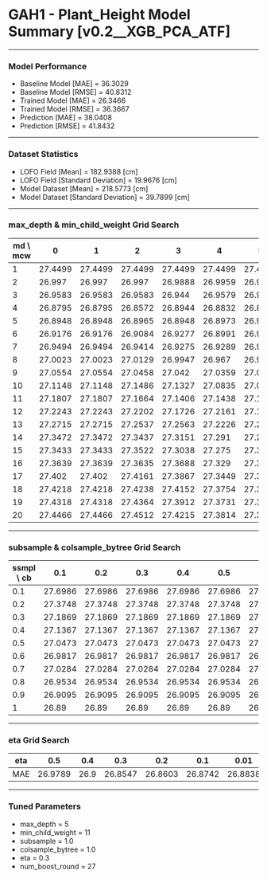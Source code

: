 # GAH1 - Plant_Height Model Summary [v0.2__XGB_PCA_ATF]

***

### Model Performance

- Baseline Model [MAE] = 36.3029
- Baseline Model [RMSE] = 40.8312
- Trained Model [MAE] = 26.3466
- Trained Model [RMSE] = 36.3667
- Prediction [MAE] = 38.0408
- Prediction [RMSE] = 41.8432
***

### Dataset Statistics

- LOFO Field [Mean] = 182.9388 [cm]
- LOFO Field [Standard Deviation] = 19.9676 [cm]
- Model Dataset [Mean] = 218.5773 [cm]
- Model Dataset [Standard Deviation] = 39.7899 [cm]
***

### max_depth & min_child_weight Grid Search

|   md \ mcw |       0 |       1 |       2 |       3 |       4 |       5 |       6 |       7 |       8 |       9 |      10 |      11 |      12 |      13 |      14 |      15 |      16 |      17 |      18 |      19 |      20 |
|------------|---------|---------|---------|---------|---------|---------|---------|---------|---------|---------|---------|---------|---------|---------|---------|---------|---------|---------|---------|---------|---------|
|          1 | 27.4499 | 27.4499 | 27.4499 | 27.4499 | 27.4499 | 27.4499 | 27.4499 | 27.4499 | 27.4529 | 27.3679 | 27.3838 | 27.4303 | 27.353  | 27.353  | 27.432  | 27.4204 | 27.417  | 27.4132 | 27.4132 | 27.4132 | 27.4132 |
|          2 | 26.997  | 26.997  | 26.997  | 26.9888 | 26.9959 | 26.968  | 27.0202 | 27.0035 | 27.1007 | 27.0088 | 26.9764 | 27.0686 | 27.049  | 27.0643 | 26.9858 | 27.0417 | 26.9969 | 27.0123 | 27.0204 | 27.0506 | 26.9853 |
|          3 | 26.9583 | 26.9583 | 26.9583 | 26.944  | 26.9579 | 26.9795 | 26.9684 | 26.9553 | 26.9874 | 26.9793 | 26.9953 | 26.9366 | 26.9954 | 26.9496 | 26.9884 | 27.0085 | 27.0318 | 26.9778 | 26.9814 | 26.985  | 26.9601 |
|          4 | 26.8795 | 26.8795 | 26.8572 | 26.8944 | 26.8832 | 26.8903 | 26.8989 | 26.8819 | 26.9088 | 26.9074 | 26.8764 | 26.8755 | 26.8772 | 26.9641 | 26.9555 | 26.9261 | 26.941  | 26.9649 | 26.9488 | 26.9432 | 26.9748 |
|          5 | 26.8948 | 26.8948 | 26.8965 | 26.8948 | 26.8973 | 26.9084 | 26.9142 | 26.9265 | 26.8853 | 26.8664 | 26.8587 | 26.8547 | 26.8839 | 26.8898 | 26.9087 | 26.9329 | 26.9401 | 26.8957 | 26.9014 | 26.8691 | 26.8987 |
|          6 | 26.9176 | 26.9176 | 26.9084 | 26.9277 | 26.8991 | 26.9141 | 26.89   | 26.8796 | 26.927  | 26.9124 | 26.8968 | 26.8562 | 26.9278 | 26.8962 | 26.8933 | 26.8765 | 26.9003 | 26.9209 | 26.9153 | 26.8866 | 26.8983 |
|          7 | 26.9494 | 26.9494 | 26.9414 | 26.9275 | 26.9289 | 26.9255 | 26.9103 | 26.9379 | 26.9048 | 26.906  | 26.9011 | 26.9141 | 26.899  | 26.9156 | 26.9115 | 26.9133 | 26.9432 | 26.9583 | 26.919  | 26.9689 | 26.9558 |
|          8 | 27.0023 | 27.0023 | 27.0129 | 26.9947 | 26.967  | 26.9731 | 26.9793 | 26.9746 | 26.9355 | 26.912  | 26.9237 | 26.9458 | 26.9506 | 26.9795 | 26.9677 | 26.9552 | 26.9984 | 26.9556 | 26.957  | 26.9609 | 26.9628 |
|          9 | 27.0554 | 27.0554 | 27.0458 | 27.042  | 27.0359 | 27.0417 | 27.0461 | 27.0277 | 27.049  | 27.0044 | 26.9941 | 27.0125 | 26.9985 | 26.9873 | 26.9938 | 26.9817 | 26.9655 | 27.0086 | 27.0257 | 26.9831 | 27.0037 |
|         10 | 27.1148 | 27.1148 | 27.1486 | 27.1327 | 27.0835 | 27.0914 | 27.0857 | 27.0708 | 27.0693 | 27.0419 | 27.0541 | 27.0529 | 27.047  | 27.0662 | 27.0509 | 27.0202 | 27.058  | 27.0323 | 27.0055 | 27.0085 | 27.0142 |
|         11 | 27.1807 | 27.1807 | 27.1664 | 27.1406 | 27.1438 | 27.1527 | 27.1723 | 27.1659 | 27.1224 | 27.0878 | 27.1002 | 27.0808 | 27.0887 | 27.0714 | 27.0766 | 27.0905 | 27.069  | 27.0572 | 27.0675 | 27.0479 | 27.0263 |
|         12 | 27.2243 | 27.2243 | 27.2202 | 27.1726 | 27.2161 | 27.1699 | 27.1853 | 27.1647 | 27.1531 | 27.1371 | 27.0932 | 27.1384 | 27.1422 | 27.1    | 27.1222 | 27.0939 | 27.0906 | 27.0835 | 27.0487 | 27.0756 | 27.0396 |
|         13 | 27.2715 | 27.2715 | 27.2537 | 27.2563 | 27.2226 | 27.2267 | 27.2281 | 27.2171 | 27.2085 | 27.1504 | 27.1153 | 27.1649 | 27.1345 | 27.1484 | 27.1423 | 27.1402 | 27.139  | 27.1276 | 27.0849 | 27.0964 | 27.0693 |
|         14 | 27.3472 | 27.3472 | 27.3437 | 27.3151 | 27.291  | 27.2491 | 27.283  | 27.2551 | 27.2193 | 27.2062 | 27.1789 | 27.1914 | 27.2105 | 27.1603 | 27.1788 | 27.1409 | 27.1638 | 27.1697 | 27.1232 | 27.0999 | 27.0709 |
|         15 | 27.3433 | 27.3433 | 27.3522 | 27.3038 | 27.275  | 27.3052 | 27.2738 | 27.2875 | 27.2427 | 27.2467 | 27.2168 | 27.2224 | 27.2051 | 27.1922 | 27.1817 | 27.1848 | 27.1528 | 27.1389 | 27.1139 | 27.1297 | 27.093  |
|         16 | 27.3639 | 27.3639 | 27.3635 | 27.3688 | 27.329  | 27.3178 | 27.323  | 27.2974 | 27.2854 | 27.2543 | 27.242  | 27.2434 | 27.2281 | 27.2031 | 27.2091 | 27.1871 | 27.1563 | 27.1544 | 27.1628 | 27.1503 | 27.1517 |
|         17 | 27.402  | 27.402  | 27.4161 | 27.3867 | 27.3449 | 27.3376 | 27.31   | 27.3226 | 27.3012 | 27.2648 | 27.2621 | 27.2595 | 27.2406 | 27.2263 | 27.2392 | 27.2107 | 27.203  | 27.1808 | 27.167  | 27.1491 | 27.124  |
|         18 | 27.4218 | 27.4218 | 27.4238 | 27.4152 | 27.3754 | 27.3481 | 27.3446 | 27.3159 | 27.3069 | 27.2682 | 27.2599 | 27.2573 | 27.253  | 27.2434 | 27.2445 | 27.2185 | 27.209  | 27.1813 | 27.1553 | 27.1519 | 27.1399 |
|         19 | 27.4318 | 27.4318 | 27.4364 | 27.3912 | 27.3731 | 27.3598 | 27.3282 | 27.3319 | 27.3112 | 27.2924 | 27.275  | 27.2782 | 27.2686 | 27.2513 | 27.2552 | 27.2298 | 27.2049 | 27.1881 | 27.1652 | 27.166  | 27.1606 |
|         20 | 27.4466 | 27.4466 | 27.4512 | 27.4215 | 27.3814 | 27.3817 | 27.3532 | 27.3399 | 27.3345 | 27.3112 | 27.2856 | 27.2897 | 27.2799 | 27.2744 | 27.2576 | 27.236  | 27.2151 | 27.2024 | 27.1671 | 27.1724 | 27.1649 |

***

### subsample & colsample_bytree Grid Search

|   ssmpl \ cb |     0.1 |     0.2 |     0.3 |     0.4 |     0.5 |     0.6 |     0.7 |     0.8 |     0.9 |     1.0 |
|--------------|---------|---------|---------|---------|---------|---------|---------|---------|---------|---------|
|          0.1 | 27.6986 | 27.6986 | 27.6986 | 27.6986 | 27.6986 | 27.6986 | 27.6986 | 27.6986 | 27.6986 | 27.8026 |
|          0.2 | 27.3748 | 27.3748 | 27.3748 | 27.3748 | 27.3748 | 27.3748 | 27.3748 | 27.3748 | 27.3748 | 27.3465 |
|          0.3 | 27.1869 | 27.1869 | 27.1869 | 27.1869 | 27.1869 | 27.1869 | 27.1869 | 27.1869 | 27.1869 | 27.1311 |
|          0.4 | 27.1367 | 27.1367 | 27.1367 | 27.1367 | 27.1367 | 27.1367 | 27.1367 | 27.1367 | 27.1367 | 27.1051 |
|          0.5 | 27.0473 | 27.0473 | 27.0473 | 27.0473 | 27.0473 | 27.0473 | 27.0473 | 27.0473 | 27.0473 | 27.0181 |
|          0.6 | 26.9817 | 26.9817 | 26.9817 | 26.9817 | 26.9817 | 26.9817 | 26.9817 | 26.9817 | 26.9817 | 27.0546 |
|          0.7 | 27.0284 | 27.0284 | 27.0284 | 27.0284 | 27.0284 | 27.0284 | 27.0284 | 27.0284 | 27.0284 | 27.0338 |
|          0.8 | 26.9534 | 26.9534 | 26.9534 | 26.9534 | 26.9534 | 26.9534 | 26.9534 | 26.9534 | 26.9534 | 26.9413 |
|          0.9 | 26.9095 | 26.9095 | 26.9095 | 26.9095 | 26.9095 | 26.9095 | 26.9095 | 26.9095 | 26.9095 | 26.9333 |
|          1   | 26.89   | 26.89   | 26.89   | 26.89   | 26.89   | 26.89   | 26.89   | 26.89   | 26.89   | 26.8547 |

***

### eta Grid Search

| eta   |     0.5 |   0.4 |     0.3 |     0.2 |     0.1 |    0.01 |   0.001 |
|-------|---------|-------|---------|---------|---------|---------|---------|
| MAE   | 26.9789 |  26.9 | 26.8547 | 26.8603 | 26.8742 | 26.8838 | 83.5839 |

***

### Tuned Parameters

- max_depth = 5
- min_child_weight = 11
- subsample = 1.0
- colsample_bytree = 1.0
- eta = 0.3
- num_boost_round = 27
